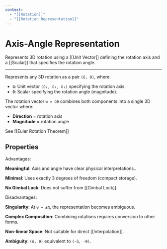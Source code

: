 ```yaml
---
context:
  - "[[Rotation]]"
  - "[[Rotation Representation]]"
---
```


# Axis-Angle Representation

Represents 3D rotation using a [[Unit Vector]] defining the rotation axis and a [[Scalar]] that specifies the rotation angle.

---

Represents any 3D rotation as a pair `(û, θ)`, where:

- **`û`**: Unit vector `(û₁, û₂, û₃)` specifying the rotation axis.
- **`θ`**: Scalar specifying the rotation angle (magnitude).

The rotation vector `w = ûθ` combines both components into a single 3D vector where:

- **Direction** = rotation axis
- **Magnitude** = rotation angle

See [[Euler Rotation Theorem]]

## Properties

Advantages:

**Meaningful**: Axis and angle have clear physical interpretations..

**Minimal**: Uses exactly 3 degrees of freedom (compact storage).

**No Gimbal Lock**: Does not suffer from [[Gimbal Lock]].

Disadvantages:

**Singularity**: At `θ = ±π`, the representation becomes ambiguous.

**Complex Composition**: Combining rotations requires conversion to other forms.

**Non-linear Space**: Not suitable for direct [[Interpolation]].

**Ambiguity**: `(û, θ)` equivalent to `(-û, -θ)`.
